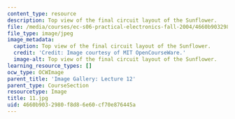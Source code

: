 ```yaml
---
content_type: resource
description: Top view of the final circuit layout of the Sunflower.
file: /media/courses/ec-s06-practical-electronics-fall-2004/4660b9032980f8d86e60cf70e876445a_11.jpg
file_type: image/jpeg
image_metadata:
  caption: Top view of the final circuit layout of the Sunflower.
  credit: 'Credit: Image courtesy of MIT OpenCourseWare.'
  image-alt: Top view of the final circuit layout of the Sunflower.
learning_resource_types: []
ocw_type: OCWImage
parent_title: 'Image Gallery: Lecture 12'
parent_type: CourseSection
resourcetype: Image
title: 11.jpg
uid: 4660b903-2980-f8d8-6e60-cf70e876445a
---
```

